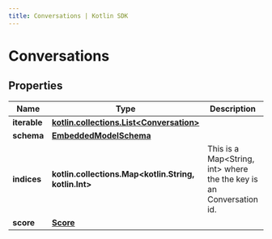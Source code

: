 ```yaml
---
title: Conversations | Kotlin SDK
---
```



# Conversations

## Properties
Name | Type | Description | Notes
------------ | ------------- | ------------- | -------------
**iterable** | [**kotlin.collections.List&lt;Conversation&gt;**](Conversation) |  | 
**schema** | [**EmbeddedModelSchema**](EmbeddedModelSchema) |  |  [optional]
**indices** | **kotlin.collections.Map&lt;kotlin.String, kotlin.Int&gt;** | This is a Map&lt;String, int&gt; where the the key is an Conversation id. |  [optional]
**score** | [**Score**](Score) |  |  [optional]



